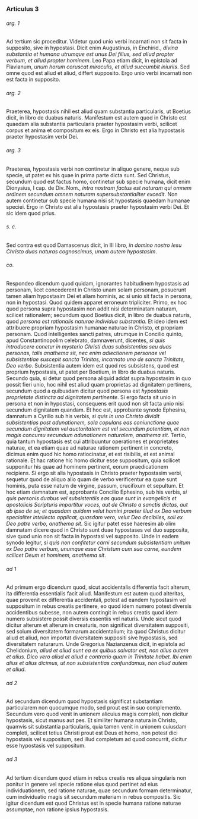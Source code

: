 ### Articulus 3

###### arg. 1
Ad tertium sic proceditur. Videtur quod unio verbi incarnati non sit facta in supposito, sive in hypostasi. Dicit enim Augustinus, in Enchirid., *divina substantia et humana utrumque est unus Dei filius, sed aliud propter verbum, et aliud propter hominem*. Leo Papa etiam dicit, in epistola ad Flavianum, *unum horum coruscat miraculis, et aliud succumbit iniuriis*. Sed omne quod est aliud et aliud, differt supposito. Ergo unio verbi incarnati non est facta in supposito.

###### arg. 2
Praeterea, hypostasis nihil est aliud quam substantia particularis, ut Boetius dicit, in libro de duabus naturis. Manifestum est autem quod in Christo est quaedam alia substantia particularis praeter hypostasim verbi, scilicet corpus et anima et compositum ex eis. Ergo in Christo est alia hypostasis praeter hypostasim verbi Dei.

###### arg. 3
Praeterea, hypostasis verbi non continetur in aliquo genere, neque sub specie, ut patet ex his quae in prima parte dicta sunt. Sed Christus, secundum quod est factus homo, continetur sub specie humana, dicit enim Dionysius, I cap. de Div. Nom., *intra nostram factus est naturam qui omnem ordinem secundum omnem naturam supersubstantialiter excedit*. Non autem continetur sub specie humana nisi sit hypostasis quaedam humanae speciei. Ergo in Christo est alia hypostasis praeter hypostasim verbi Dei. Et sic idem quod prius.

###### s. c.
Sed contra est quod Damascenus dicit, in III libro, *in domino nostro Iesu Christo duas naturas cognoscimus, unam autem hypostasim*.

###### co.
Respondeo dicendum quod quidam, ignorantes habitudinem hypostasis ad personam, licet concederent in Christo unam solam personam, posuerunt tamen aliam hypostasim Dei et aliam hominis, ac si unio sit facta in persona, non in hypostasi. Quod quidem apparet erroneum tripliciter. Primo, ex hoc quod persona supra hypostasim non addit nisi determinatam naturam, scilicet rationalem; secundum quod Boetius dicit, in libro de duabus naturis, quod *persona est rationalis naturae individua substantia*. Et ideo idem est attribuere propriam hypostasim humanae naturae in Christo, et propriam personam. Quod intelligentes sancti patres, utrumque in Concilio quinto, apud Constantinopolim celebrato, damnaverunt, dicentes, *si quis introducere conetur in mysterio Christi duas subsistentias seu duas personas, talis anathema sit, nec enim adiectionem personae vel subsistentiae suscepit sancta Trinitas, incarnato uno de sancta Trinitate, Deo verbo*. Subsistentia autem idem est quod res subsistens, quod est proprium hypostasis, ut patet per Boetium, in libro de duabus naturis. Secundo quia, si detur quod persona aliquid addat supra hypostasim in quo possit fieri unio, hoc nihil est aliud quam proprietas ad dignitatem pertinens, secundum quod a quibusdam dicitur quod persona est *hypostasis proprietate distincta ad dignitatem pertinente*. Si ergo facta sit unio in persona et non in hypostasi, consequens erit quod non sit facta unio nisi secundum dignitatem quandam. Et hoc est, approbante synodo Ephesina, damnatum a Cyrillo sub his verbis, *si quis in uno Christo dividit subsistentias post adunationem, sola copulans eas coniunctione quae secundum dignitatem vel auctoritatem est vel secundum potentiam, et non magis concursu secundum adunationem naturalem, anathema sit*. Tertio, quia tantum hypostasis est cui attribuuntur operationes et proprietates naturae, et ea etiam quae ad naturae rationem pertinent in concreto, dicimus enim quod hic homo ratiocinatur, et est risibilis, et est animal rationale. Et hac ratione hic homo dicitur esse suppositum, quia scilicet supponitur his quae ad hominem pertinent, eorum praedicationem recipiens. Si ergo sit alia hypostasis in Christo praeter hypostasim verbi, sequetur quod de aliquo alio quam de verbo verificentur ea quae sunt hominis, puta esse natum de virgine, passum, crucifixum et sepultum. Et hoc etiam damnatum est, approbante Concilio Ephesino, sub his verbis, *si quis personis duabus vel subsistentiis eas quae sunt in evangelicis et apostolicis Scripturis impartitur voces, aut de Christo a sanctis dictas, aut ab ipso de se; et quasdam quidem velut homini praeter illud ex Deo verbum specialiter intellecto applicat, quasdam vero, velut Deo decibiles, soli ex Deo patre verbo, anathema sit*. Sic igitur patet esse haeresim ab olim damnatam dicere quod in Christo sunt duae hypostases vel duo supposita, sive quod unio non sit facta in hypostasi vel supposito. Unde in eadem synodo legitur, *si quis non confitetur carni secundum subsistentiam unitum ex Deo patre verbum, unumque esse Christum cum sua carne, eundem scilicet Deum et hominem, anathema sit*.

###### ad 1
Ad primum ergo dicendum quod, sicut accidentalis differentia facit alterum, ita differentia essentialis facit aliud. Manifestum est autem quod alteritas, quae provenit ex differentia accidentali, potest ad eandem hypostasim vel suppositum in rebus creatis pertinere, eo quod idem numero potest diversis accidentibus subesse, non autem contingit in rebus creatis quod idem numero subsistere possit diversis essentiis vel naturis. Unde sicut quod dicitur alterum et alterum in creaturis, non significat diversitatem suppositi, sed solum diversitatem formarum accidentalium; ita quod Christus dicitur aliud et aliud, non importat diversitatem suppositi sive hypostasis, sed diversitatem naturarum. Unde Gregorius Nazianzenus dicit, in epistola ad Chelidonium, *aliud et aliud sunt ea ex quibus salvator est, non alius autem et alius. Dico vero aliud et aliud e contrario quam in Trinitate habet. Ibi enim alius et alius dicimus, ut non subsistentias confundamus, non aliud autem et aliud*.

###### ad 2
Ad secundum dicendum quod hypostasis significat substantiam particularem non quocumque modo, sed prout est in suo complemento. Secundum vero quod venit in unionem alicuius magis completi, non dicitur hypostasis, sicut manus aut pes. Et similiter humana natura in Christo, quamvis sit substantia particularis, quia tamen venit in unionem cuiusdam completi, scilicet totius Christi prout est Deus et homo, non potest dici hypostasis vel suppositum, sed illud completum ad quod concurrit, dicitur esse hypostasis vel suppositum.

###### ad 3
Ad tertium dicendum quod etiam in rebus creatis res aliqua singularis non ponitur in genere vel specie ratione eius quod pertinet ad eius individuationem, sed ratione naturae, quae secundum formam determinatur, cum individuatio magis sit secundum materiam in rebus compositis. Sic igitur dicendum est quod Christus est in specie humana ratione naturae assumptae, non ratione ipsius hypostasis.

